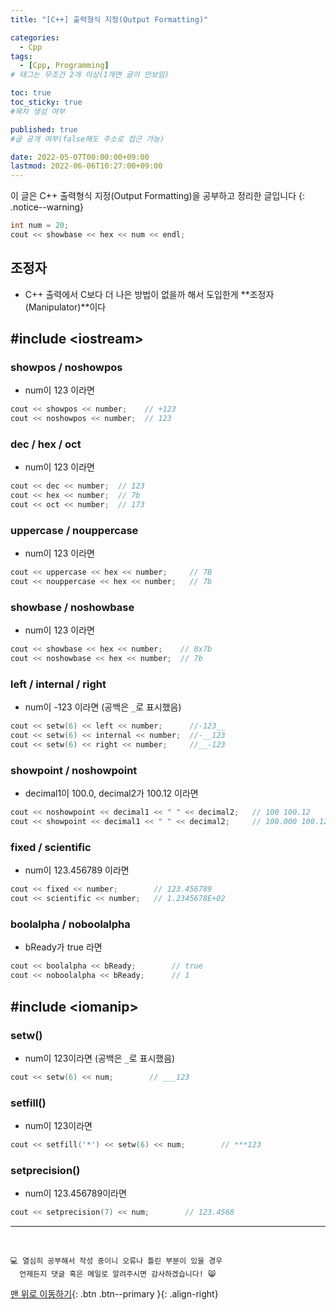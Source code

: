```yaml
---
title: "[C++] 출력형식 지정(Output Formatting)" 

categories:
  - Cpp
tags:
  - [Cpp, Programming]
# 태그는 무조건 2개 이상(1개면 글이 안보임)

toc: true
toc_sticky: true
#목차 생성 여부

published: true
#글 공개 여부(false해도 주소로 접근 가능)

date: 2022-05-07T00:00:00+09:00
lastmod: 2022-06-06T10:27:00+09:00
---
```


이 글은 C++ 출력형식 지정(Output Formatting)을 공부하고 정리한 글입니다
{: .notice--warning}

```cpp
int num = 20;
cout << showbase << hex << num << endl;
```
## 조정자
- C++ 출력에서 C보다 더 나은 방법이 없을까 해서 도입한게 **조정자(Manipulator)**이다

## #include \<iostream\>

### showpos / noshowpos
- num이 123 이라면
```cpp
cout << showpos << number;    // +123
cout << noshowpos << number;  // 123
```

### dec / hex / oct
- num이 123 이라면
```cpp
cout << dec << number;  // 123
cout << hex << number;  // 7b
cout << oct << number;  // 173
```

### uppercase / nouppercase
- num이 123 이라면
```cpp
cout << uppercase << hex << number;     // 7B
cout << nouppercase << hex << number;   // 7b
```

### showbase / noshowbase
- num이 123 이라면
```cpp
cout << showbase << hex << number;    // 0x7b
cout << noshowbase << hex << number;  // 7b
```

### left / internal / right
- num이 -123 이라면 (공백은 `_`로 표시했음)
```cpp
cout << setw(6) << left << number;      //-123__
cout << setw(6) << internal << number;  //-__123
cout << setw(6) << right << number;     //__-123
```

### showpoint / noshowpoint
- decimal1이 100.0, decimal2가 100.12 이라면
```cpp
cout << noshowpoint << decimal1 << " " << decimal2;   // 100 100.12
cout << showpoint << decimal1 << " " << decimal2;     // 100.000 100.120
```

### fixed / scientific
- num이 123.456789 이라면
```cpp
cout << fixed << number;        // 123.456789
cout << scientific << number;   // 1.2345678E+02
```

### boolalpha / noboolalpha
- bReady가 true 라면
```cpp
cout << boolalpha << bReady;        // true
cout << noboolalpha << bReady;      // 1
```

## #include \<iomanip\>

### setw()
- num이 123이라면 (공백은 `_`로 표시했음)
```cpp
cout << setw(6) << num;        // ___123
```

### setfill()
- num이 123이라면
```cpp
cout << setfill('*') << setw(6) << num;        // ***123
```

### setprecision()
- num이 123.456789이라면
```cpp
cout << setprecision(7) << num;        // 123.4568
```

***
<br>

    💻 열심히 공부해서 작성 중이니 오류나 틀린 부분이 있을 경우 
      언제든지 댓글 혹은 메일로 알려주시면 감사하겠습니다! 😸

[맨 위로 이동하기](#){: .btn .btn--primary }{: .align-right}